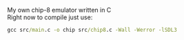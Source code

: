 My own chip-8 emulator written in C  
Right now to compile just use:  

```cmd
gcc src/main.c -o chip src/chip8.c -Wall -Werror -lSDL3
```


